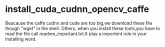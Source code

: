 # install_cuda_cudnn_opencv_caffe
Beacause the caffe  cudnn and cude are too big,we  download these file though "wget" in the shell.
Others, when you install these tools,you have to read the file call readme_important.txt.It play a importent role in your installing word.
